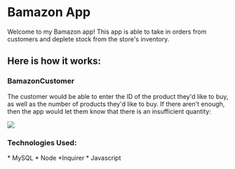 
<h1> Bamazon App </h1>
<p> Welcome to my Bamazon app! This app is able to take in orders from customers and deplete stock from the store's inventory. </p>

<h2> Here is how it works: </h2>
<h3> BamazonCustomer </h3>


<p> The customer would be able to enter the ID of the product they'd like to buy, as well as the number of products they'd like to buy. If there aren't enough, then the app would let them know that there is an insufficient quantity: </p>

![](images/newbamazon1.gif)

<h3> Technologies Used: </h3>
* MySQL
* Node
     *Inquirer
* Javascript





